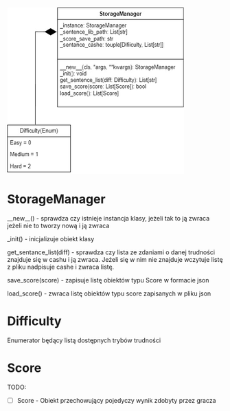 ![UML](img/StorageManager.jpg)

# StorageManager

\_\_new__() - sprawdza czy istnieje instancja klasy, jeżeli tak to ją zwraca jeżeli nie to tworzy nową i ją zwraca

_init() - inicjalizuje obiekt klasy

get_sentance_list(diff) - sprawdza czy lista ze zdaniami o danej trudności znajduje się w cashu i ją zwraca. Jeżeli się w   nim nie znajduje wczytuje listę z pliku nadpisuje cashe i zwraca listę.

save_score(score) - zapisuje listę obiektów typu Score w formacie json

load_score() - zwraca listę obiektów typu score zapisanych w pliku json

# Difficulty

Enumerator będący listą dostępnych trybów trudności

# Score
TODO:
- [ ] Score - Obiekt przechowujący pojedyczy wynik zdobyty przez gracza
